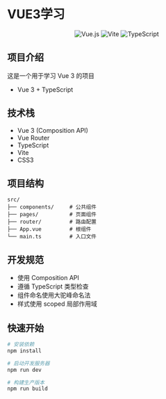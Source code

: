# VUE3学习

<div align="center">

![Vue.js](https://img.shields.io/badge/Vue.js-3.x-brightgreen)
![Vite](https://img.shields.io/badge/Vite-5.x-646CFF)
![TypeScript](https://img.shields.io/badge/TypeScript-5.x-3178C6)

</div>

## 项目介绍

这是一个用于学习 Vue 3 的项目
- Vue 3 + TypeScript

## 技术栈

- Vue 3 (Composition API)
- Vue Router
- TypeScript
- Vite
- CSS3

## 项目结构

```
src/
├── components/     # 公共组件
├── pages/          # 页面组件
├── router/         # 路由配置
├── App.vue         # 根组件
└── main.ts         # 入口文件
```

## 开发规范

- 使用 Composition API
- 遵循 TypeScript 类型检查
- 组件命名使用大驼峰命名法
- 样式使用 scoped 局部作用域

## 快速开始

```sh
# 安装依赖
npm install

# 启动开发服务器
npm run dev

# 构建生产版本
npm run build
```